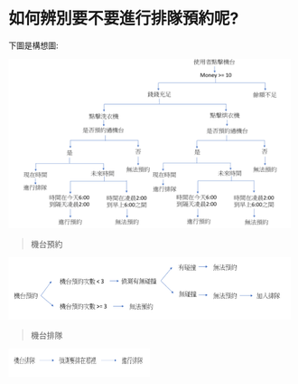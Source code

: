 # 如何辨別要不要進行排隊預約呢?

下圖是構想圖:


<img src="教程圖片/nstructure.png" width="500px" height="300px">


> 機台預約

<img src="教程圖片/order.png" width="500px" height="110px">


> 機台排隊

<img src="教程圖片/waiting.png" width="250px" height="50px">
